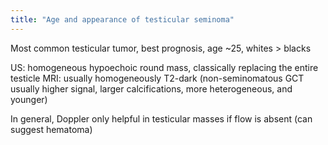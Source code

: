 ```yaml
---
title: "Age and appearance of testicular seminoma"
---
```

Most common testicular tumor, best prognosis, age ~25, whites &gt; blacks

US: homogeneous hypoechoic round mass, classically replacing the entire testicle
MRI: usually homogeneously T2-dark (non-seminomatous GCT usually higher signal, larger calcifications, more heterogeneous, and younger)

In general, Doppler only helpful in testicular masses if flow is absent (can suggest hematoma)

